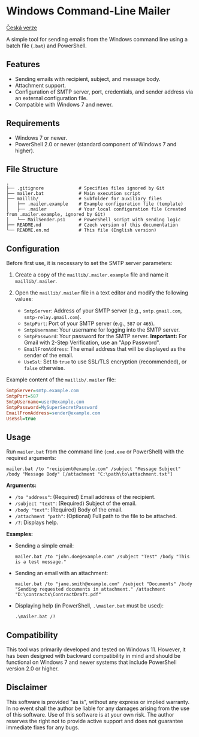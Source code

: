 # Windows Command-Line Mailer

[Česká verze](README.md)

A simple tool for sending emails from the Windows command line using a batch file (`.bat`) and PowerShell.

## Features

*   Sending emails with recipient, subject, and message body.
*   Attachment support.
*   Configuration of SMTP server, port, credentials, and sender address via an external configuration file.
*   Compatible with Windows 7 and newer.

## Requirements

*   Windows 7 or newer.
*   PowerShell 2.0 or newer (standard component of Windows 7 and higher).

## File Structure

```
.
├── .gitignore             # Specifies files ignored by Git
├── mailer.bat             # Main execution script
├── maillib/               # Subfolder for auxiliary files
│   ├── .mailer.example    # Example configuration file (template)
│   ├── .mailer            # Your local configuration file (created from .mailer.example, ignored by Git)
│   └── MailSender.ps1     # PowerShell script with sending logic
├── README.md              # Czech version of this documentation
└── README.en.md           # This file (English version)
```

## Configuration

Before first use, it is necessary to set the SMTP server parameters:

1.  Create a copy of the `maillib/.mailer.example` file and name it `maillib/.mailer`.
2.  Open the `maillib/.mailer` file in a text editor and modify the following values:

    *   `SmtpServer`: Address of your SMTP server (e.g., `smtp.gmail.com`, `smtp-relay.gmail.com`).
    *   `SmtpPort`: Port of your SMTP server (e.g., `587` or `465`).
    *   `SmtpUsername`: Your username for logging into the SMTP server.
    *   `SmtpPassword`: Your password for the SMTP server. **Important:** For Gmail with 2-Step Verification, use an "App Password".
    *   `EmailFromAddress`: The email address that will be displayed as the sender of the email.
    *   `UseSsl`: Set to `true` to use SSL/TLS encryption (recommended), or `false` otherwise.

Example content of the `maillib/.mailer` file:
```ini
SmtpServer=smtp.example.com
SmtpPort=587
SmtpUsername=user@example.com
SmtpPassword=MySuperSecretPassword
EmailFromAddress=sender@example.com
UseSsl=true
```

## Usage

Run `mailer.bat` from the command line (`cmd.exe` or PowerShell) with the required arguments:

```batch
mailer.bat /to "recipient@example.com" /subject "Message Subject" /body "Message Body" [/attachment "C:\path\to\attachment.txt"]
```

**Arguments:**

*   `/to "address"`: (Required) Email address of the recipient.
*   `/subject "text"`: (Required) Subject of the email.
*   `/body "text"`: (Required) Body of the email.
*   `/attachment "path"`: (Optional) Full path to the file to be attached.
*   `/?`: Displays help.

**Examples:**

*   Sending a simple email:
    ```batch
    mailer.bat /to "john.doe@example.com" /subject "Test" /body "This is a test message."
    ```

*   Sending an email with an attachment:
    ```batch
    mailer.bat /to "jane.smith@example.com" /subject "Documents" /body "Sending requested documents in attachment." /attachment "D:\contracts\ContractDraft.pdf"
    ```

*   Displaying help (in PowerShell, `.\mailer.bat` must be used):
    ```batch
    .\mailer.bat /?
    ```

## Compatibility

This tool was primarily developed and tested on Windows 11. However, it has been designed with backward compatibility in mind and should be functional on Windows 7 and newer systems that include PowerShell version 2.0 or higher.

## Disclaimer

This software is provided "as is", without any express or implied warranty. In no event shall the author be liable for any damages arising from the use of this software. Use of this software is at your own risk. The author reserves the right not to provide active support and does not guarantee immediate fixes for any bugs.
